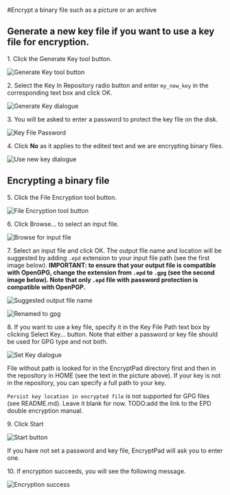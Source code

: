 #Encrypt a binary file such as a picture or an archive

## Generate a new key file if you want to use a key file for encryption.

1\. Click the Generate Key tool button.

![Generate Key tool button](images/generate_key_tool_button.png)

2\. Select the Key In Repository radio button and enter `my_new_key` in the corresponding text box and click OK.

![Generate Key dialogue](images/generate_key_dialog.png)

3\. You will be asked to enter a password to protect the key file on the disk.

![Key File Password](images/set_password_for_key.png)

4\. Click **No** as it applies to the edited text and we are encrypting binary files.

![Use new key dialogue](images/use_new_key_dialog.png)

## Encrypting a binary file

5\. Click the File Encryption tool button.

![File Encryption tool button](images/file_encryption_tool_button.png)

6\. Click Browse... to select an input file.

![Browse for input file](images/select_input_file.png) 

7\. Select an input file and click OK. The output file name and location will be suggested by adding `.epd` extension to your input file path (see the first image below). **IMPORTANT: to ensure that your output file is compatible with OpenGPG, change the extension from `.epd` to `.gpg` (see the second image below). Note that only `.epd` file with password protection is compatible with OpenPGP.**

![Suggested output file name](images/input_file_selected.png)

![Renamed to gpg](images/renamed_to_gpg.png)

8\. If you want to use a key file, specify it in the Key File Path text box by clicking Select Key... button. Note that either a password or key file should be used for GPG type and not both.

![Set Key dialogue](images/set_key_dialog.png)

File without path is looked for in the EncryptPad directory first and then in the repository in HOME (see the text in the picture above). If your key is not in the repository, you can specify a full path to your key. 

`Persist key location in encrypted file` is not supported for GPG files (see README.md). Leave it blank for now. TODO:add the link to the EPD double encryption manual.

9\. Click Start

![Start button](images/start_button.png)

If you have not set a password and key file, EncryptPad will ask you to enter one.

10\. If encryption succeeds, you will see the following message.

![Encryption success](images/encryption_success.png)
